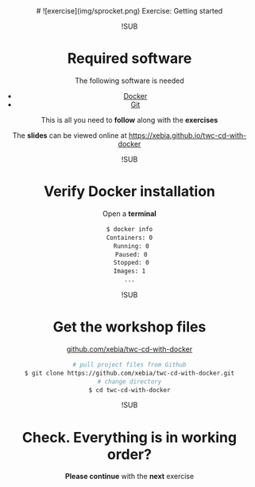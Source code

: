 <!-- .slide: data-background="#64217E" -->
<center>
# ![exercise](img/sprocket.png) <!-- .element: style="width: 10%; height: auto;" class="noborder" --> Exercise: Getting started

!SUB
# Required software

The following software is needed

- [Docker](https://www.docker.com/)
- [Git](https://git-scm.com/)

This is all you need to **follow** along with the **exercises**

The **slides** can be viewed online at https://xebia.github.io/twc-cd-with-docker

!SUB
# Verify Docker installation

Open a **terminal**

```bash
$ docker info
Containers: 0
 Running: 0
 Paused: 0
 Stopped: 0
Images: 1
...
```

!SUB
# Get the workshop files

[github.com/xebia/twc-cd-with-docker](https://github.com/xebia/twc-cd-with-docker.git)

```bash
# pull project files from Github
$ git clone https://github.com/xebia/twc-cd-with-docker.git
# change directory
$ cd twc-cd-with-docker
```

!SUB
# Check. Everything is in working order?

**Please continue** with the **next** exercise
